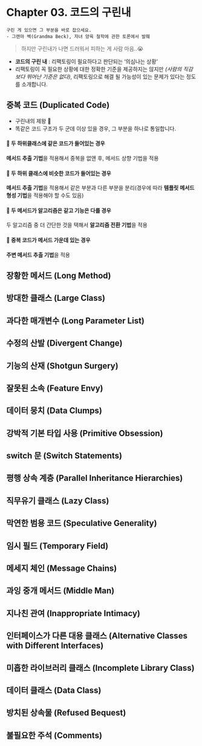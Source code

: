 # Chapter 03. 코드의 구린내
```
구린 게 있으면 그 부분을 바로 잡으세요.
- 그랜마 벡(Grandma Beck), 자녀 양육 철학에 관한 토론에서 발췌
```

> 하지만 구린내가 나면 드러워서 피하는 게 사람 마음..😭

* **코드의 구린 내** : 리팩토링이 필요하다고 판단되는 ‘의심나는 상황’
* 리팩토링이 꼭 필요한 상황에 대한 정확한 기준을 제공하지는 않지만 _(사람의 직감보다 뛰어난 기준은 없다)_, 리팩토링으로 해결 될 가능성이 있는 문제가 있다는 정도를 소개합니다.

## 중복 코드 (Duplicated Code)
* 구린내의 제왕 👑
* 똑같은 코드 구조가 두 군데 이상 있을 경우, 그 부분을 하나로 통일합니다.

#### 📍 두 하위클래스에 같은 코드가 들어있는 경우
**메서드 추출 기법**을 적용해서 중복을 없앤 후, 메서드 상향 기법을 적용

#### 📍 두 하위 클래스에 비슷한 코드가 들어있는 경우
**메서드 추출 기법**을 적용해서 같은 부분과 다른 부분을 분리(경우에 따라 **템플릿 메서드 형성 기법**을 적용해야 할 수도 있음)

#### 📍 두 메서드가 알고리즘은 같고 기능은 다를 경우
두 알고리즘 중 더 간단한 것을 택해서 **알고리즘 전환 기법**을 적용

#### 📍 중복 코드가 메서드 가운데 있는 경우
**주변 메서드 추출 기법**을 적용

## 장황한 메서드 (Long Method)

## 방대한 클래스 (Large Class)

## 과다한 매개변수 (Long Parameter List)

## 수정의 산발 (Divergent Change)

## 기능의 산재 (Shotgun Surgery)

## 잘못된 소속 (Feature Envy)

## 데이터 뭉치 (Data Clumps)

## 강박적 기본 타입 사용 (Primitive Obsession)

## switch 문 (Switch Statements)

## 평행 상속 계층 (Parallel Inheritance Hierarchies)

## 직무유기 클래스 (Lazy Class)

## 막연한 범용 코드 (Speculative Generality)

## 임시 필드 (Temporary Field)

## 메세지 체인 (Message Chains)

## 과잉 중개 메서드 (Middle Man)

## 지나친 관여 (Inappropriate Intimacy)

## 인터페이스가 다른 대용 클래스 (Alternative Classes with Different Interfaces)

## 미흡한 라이브러리 클래스 (Incomplete Library Class)

## 데이터 클래스 (Data Class)

## 방치된 상속물 (Refused Bequest)

## 불필요한 주석 (Comments)
